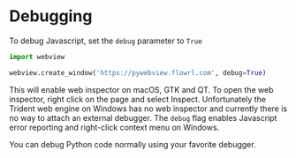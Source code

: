 # Debugging

To debug Javascript, set the `debug` parameter to `True`

``` python
import webview

webview.create_window('https://pywebview.flowrl.com', debug=True)
```

This will enable web inspector on macOS, GTK and QT. To open the web inspector, right click on the page and select Inspect. Unfortunately the Trident web engine on Windows has no web inspector and currently there is no way to attach an external debugger. The `debug` flag enables Javascript error reporting and right-click context menu on Windows.

You can debug Python code normally using your favorite debugger.